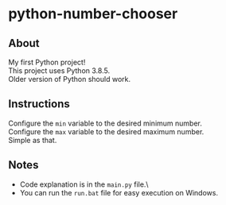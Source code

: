 # python-number-chooser
## About
My first Python project!\
This project uses Python 3.8.5.\
Older version of Python should work.
## Instructions
Configure the `min` variable to the desired minimum number.\
Configure the `max` variable to the desired maximum number.\
Simple as that.
## Notes
- Code explanation is in the `main.py` file.\
- You can run the `run.bat` file for easy execution on Windows.
